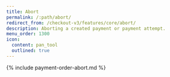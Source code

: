 ```yaml
---
title: Abort
permalink: /:path/abort/
redirect_from: /checkout-v3/features/core/abort/
description: Aborting a created payment or payment attempt.
menu_order: 1300
icon:
  content: pan_tool
  outlined: true
---
```


{% include payment-order-abort.md %}
